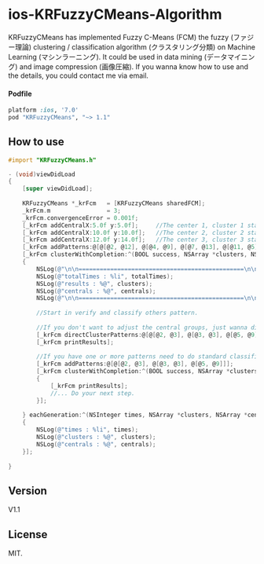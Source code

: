 ios-KRFuzzyCMeans-Algorithm
=================

KRFuzzyCMeans has implemented Fuzzy C-Means (FCM) the fuzzy (ファジー理論) clustering / classification algorithm (クラスタリング分類) on Machine Learning (マシンラーニング). It could be used in data mining (データマイニング) and image compression (画像圧縮). If you wanna know how to use and the details, you could contact me via email.

#### Podfile

```ruby
platform :ios, '7.0'
pod "KRFuzzyCMeans", "~> 1.1"
```

## How to use

``` objective-c
#import "KRFuzzyCMeans.h"

- (void)viewDidLoad 
{
    [super viewDidLoad];
    
    KRFuzzyCMeans *_krFcm   = [KRFuzzyCMeans sharedFCM];
    _krFcm.m                = 3;
    _krFcm.convergenceError = 0.001f;
    [_krFcm addCentralX:5.0f y:5.0f];     //The center 1, cluster 1 start in here
    [_krFcm addCentralX:10.0f y:10.0f];   //The center 2, cluster 2 start in here
    [_krFcm addCentralX:12.0f y:14.0f];   //The center 3, cluster 3 start in here
    [_krFcm addPatterns:@[@[@2, @12], @[@4, @9], @[@7, @13], @[@11, @5], @[@12, @7], @[@14, @4]]];
    [_krFcm clusterWithCompletion:^(BOOL success, NSArray *clusters, NSArray *centrals, NSInteger totalTimes)
    {
        NSLog(@"\n\n===============================================\n\n");
        NSLog(@"totalTimes : %li", totalTimes);
        NSLog(@"results : %@", clusters);
        NSLog(@"centrals : %@", centrals);
        NSLog(@"\n\n===============================================\n\n");
        
        //Start in verify and classify others pattern.
        
        //If you don't want to adjust the central groups, just wanna directly classify them, you could use :
        [_krFcm directClusterPatterns:@[@[@2, @3], @[@3, @3], @[@5, @9]]];
        [_krFcm printResults];
        
        //If you have one or more patterns need to do standard classification, use this to renew all groups and re-adjust the central groups :
        [_krFcm addPatterns:@[@[@2, @3], @[@3, @3], @[@5, @9]]];
        [_krFcm clusterWithCompletion:^(BOOL success, NSArray *clusters, NSArray *centrals, NSInteger totalTimes)
        {
            [_krFcm printResults];
            //... Do your next step.
        }];
        
    } eachGeneration:^(NSInteger times, NSArray *clusters, NSArray *centrals)
    {
        NSLog(@"times : %li", times);
        NSLog(@"clusters : %@", clusters);
        NSLog(@"centrals : %@", centrals);
    }];
    
}
```

## Version

V1.1

## License

MIT.
